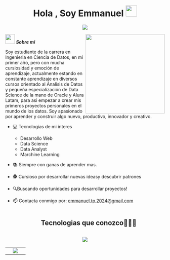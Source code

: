 <h1 align="center"><b>Hola , Soy Emmanuel </b><img src="https://media.giphy.com/media/hvRJCLFzcasrR4ia7z/giphy.gif" width="35"></h1>

<p align="center">
  <a href="https://github.com/DenverCoder1/readme-typing-svg"><img src="https://readme-typing-svg.herokuapp.com?font=Time+New+Roman&color=%2300FF&size=25&center=true&vCenter=true&width=600&height=100&lines=Estudiante+Universitario;Cientifico+de+Datos;Analista+de+Datos;Por+Que+Con+Datos+Se+Toman+Las+Mejores+Decisiones;Un+Saludo!!!"></a>
</p>
<!--  -->
<picture> <img align="right" src="https://github.com/7oSkaaa/7oSkaaa/blob/main/Images/Right_Side.gif?raw=true" width = 250px></picture>

<img src="https://media.giphy.com/media/iY8CRBdQXODJSCERIr/giphy.gif" width="30px">&nbsp;***Sobre mi***

Soy estudiante de la carrera en Ingenieria en Ciencia de Datos, en mi primer año, pero con mucha cursiosidad y emoción de aprendizaje, actualmente estando en constante aprendizaje en diversos cursos orientado al Analisis de Datos y pequeña especialización de Data Science de la mano de Oracle y Alura Latam, para asi empezar a crear mis primeros proyectos personales en el mundo de los datos. Soy apasionado por aprender y construir algo nuevo, productivo, innovador y creativo.
- 💻 Tecnologias de mi interes
  - Desarrollo Web
  - Data Science
  - Data Analyst
  - Marchine Learning

    
- 📚 Siempre con ganas de aprender mas.
- 🕵️ Cursioso por desarrollar nuevas ideasy descubrir patrones
- 🔍Buscando oportunidades para desarrollar proyectos!
- 📫 Contacta conmigo por: <a href="emmanuel.tp.2024@gmail.com">emmanuel.tp.2024@gmail.com</a>



<div id="user-content-toc">
  <ul align="center">
    <summary><h2 style="display: inline-block">Tecnologias que conozco👨🏻‍💻</h2></summary>
  </ul>
</div>
<!--tech stack icons-->
<p align="center">
  <a href="https://skillicons.dev">
    <img src="https://skillicons.dev/icons?i=js,html,css,py,r,mysql,vscode,github,git,discord,figma,notion,bi&perline=14" />
  </a>
</p>

<table align="center">


<td width="50%" align="center">

  <img  align="center"  src="https://github-readme-stats.anuraghazra1.vercel.app/api/top-langs/?username=1010nishant&theme=dark&hide_border=false&no-bg=true&no-frame=true&langs_count=10"/>
  
  </td>
</tr>
</table>

